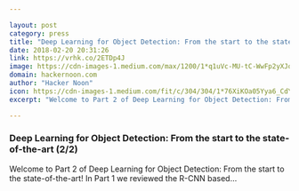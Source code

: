 ```yaml
---

layout: post
category: press
title: "Deep Learning for Object Detection: From the start to the state-of-the-art (2/2)"
date: 2018-02-20 20:31:26
link: https://vrhk.co/2ETDp4J
image: https://cdn-images-1.medium.com/max/1200/1*q1uVc-MU-tC-WwFp2yXJow.gif
domain: hackernoon.com
author: "Hacker Noon"
icon: https://cdn-images-1.medium.com/fit/c/304/304/1*76XiKOa05Yya6_CdYX8pVg.jpeg
excerpt: "Welcome to Part 2 of Deep Learning for Object Detection: From the start to the state-of-the-art! In Part 1 we reviewed the R-CNN based…"

---
```


### Deep Learning for Object Detection: From the start to the state-of-the-art (2/2)

Welcome to Part 2 of Deep Learning for Object Detection: From the start to the state-of-the-art! In Part 1 we reviewed the R-CNN based…